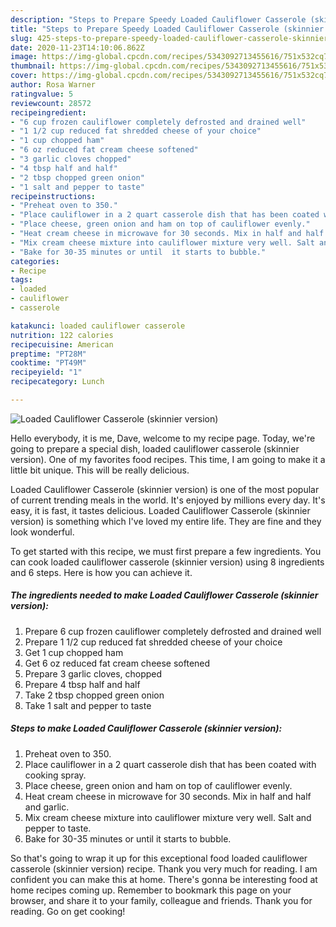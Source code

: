 ```yaml
---
description: "Steps to Prepare Speedy Loaded Cauliflower Casserole (skinnier version)"
title: "Steps to Prepare Speedy Loaded Cauliflower Casserole (skinnier version)"
slug: 425-steps-to-prepare-speedy-loaded-cauliflower-casserole-skinnier-version
date: 2020-11-23T14:10:06.862Z
image: https://img-global.cpcdn.com/recipes/5343092713455616/751x532cq70/loaded-cauliflower-casserole-skinnier-version-recipe-main-photo.jpg
thumbnail: https://img-global.cpcdn.com/recipes/5343092713455616/751x532cq70/loaded-cauliflower-casserole-skinnier-version-recipe-main-photo.jpg
cover: https://img-global.cpcdn.com/recipes/5343092713455616/751x532cq70/loaded-cauliflower-casserole-skinnier-version-recipe-main-photo.jpg
author: Rosa Warner
ratingvalue: 5
reviewcount: 28572
recipeingredient:
- "6 cup frozen cauliflower completely defrosted and drained well"
- "1 1/2 cup reduced fat shredded cheese of your choice"
- "1 cup chopped ham"
- "6 oz reduced fat cream cheese softened"
- "3 garlic cloves chopped"
- "4 tbsp half and half"
- "2 tbsp chopped green onion"
- "1 salt and pepper to taste"
recipeinstructions:
- "Preheat oven to 350."
- "Place cauliflower in a 2 quart casserole dish that has been coated with cooking spray."
- "Place cheese, green onion and ham on top of cauliflower evenly."
- "Heat cream cheese in microwave for 30 seconds. Mix in half and half and garlic."
- "Mix cream cheese mixture into cauliflower mixture very well. Salt and pepper to taste."
- "Bake for 30-35 minutes or until  it starts to bubble."
categories:
- Recipe
tags:
- loaded
- cauliflower
- casserole

katakunci: loaded cauliflower casserole 
nutrition: 122 calories
recipecuisine: American
preptime: "PT28M"
cooktime: "PT49M"
recipeyield: "1"
recipecategory: Lunch

---
```



![Loaded Cauliflower Casserole (skinnier version)](https://img-global.cpcdn.com/recipes/5343092713455616/751x532cq70/loaded-cauliflower-casserole-skinnier-version-recipe-main-photo.jpg)

Hello everybody, it is me, Dave, welcome to my recipe page. Today, we're going to prepare a special dish, loaded cauliflower casserole (skinnier version). One of my favorites food recipes. This time, I am going to make it a little bit unique. This will be really delicious.

Loaded Cauliflower Casserole (skinnier version) is one of the most popular of current trending meals in the world. It's enjoyed by millions every day. It's easy, it is fast, it tastes delicious. Loaded Cauliflower Casserole (skinnier version) is something which I've loved my entire life. They are fine and they look wonderful.




To get started with this recipe, we must first prepare a few ingredients. You can cook loaded cauliflower casserole (skinnier version) using 8 ingredients and 6 steps. Here is how you can achieve it.

<!--inarticleads1-->

##### The ingredients needed to make Loaded Cauliflower Casserole (skinnier version):

1. Prepare 6 cup frozen cauliflower completely defrosted and drained well
1. Prepare 1 1/2 cup reduced fat shredded cheese of your choice
1. Get 1 cup chopped ham
1. Get 6 oz reduced fat cream cheese softened
1. Prepare 3 garlic cloves, chopped
1. Prepare 4 tbsp half and half
1. Take 2 tbsp chopped green onion
1. Take 1 salt and pepper to taste




<!--inarticleads2-->

##### Steps to make Loaded Cauliflower Casserole (skinnier version):

1. Preheat oven to 350.
1. Place cauliflower in a 2 quart casserole dish that has been coated with cooking spray.
1. Place cheese, green onion and ham on top of cauliflower evenly.
1. Heat cream cheese in microwave for 30 seconds. Mix in half and half and garlic.
1. Mix cream cheese mixture into cauliflower mixture very well. Salt and pepper to taste.
1. Bake for 30-35 minutes or until  it starts to bubble.




So that's going to wrap it up for this exceptional food loaded cauliflower casserole (skinnier version) recipe. Thank you very much for reading. I am confident you can make this at home. There's gonna be interesting food at home recipes coming up. Remember to bookmark this page on your browser, and share it to your family, colleague and friends. Thank you for reading. Go on get cooking!
